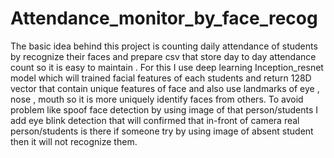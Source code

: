 # Attendance_monitor_by_face_recog

The basic idea behind this project is counting daily attendance of students by recognize their faces and prepare csv that store day to day attendance count so it is easy to maintain . 
For this I use deep learning Inception_resnet model which will trained facial features of each students and return 128D vector that contain unique features of face and also use landmarks of eye , nose , mouth so it is more uniquely identify faces from others. To avoid problem like spoof face detection by using image of that person/students I add eye blink detection that will confirmed that in-front of camera real person/students is there if someone try by using image of absent student then it will not recognize them.
